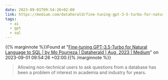 ```yaml
---
date: 2023-09-01T09:54:26+02:00
link: https://medium.com/dataherald/fine-tuning-gpt-3-5-turbo-for-natural-language-to-sql-4445c1d37f7c
tags:
  - ai
  - gpt
  - sql
---
```

{{% marginnote %}}Found at "[Fine-tuning GPT-3.5-Turbo for Natural Language to SQL | by Mo Pourreza | Dataherald | Aug, 2023 | Medium](https://web.archive.org/web/20230901095426/https://medium.com/dataherald/fine-tuning-gpt-3-5-turbo-for-natural-language-to-sql-4445c1d37f7c)" on 2023-09-01 09:54:26 +02:00.{{% /marginnote %}}

> Allowing non-technical users to ask questions from a database has been a problem of interest in academia and industry for years.